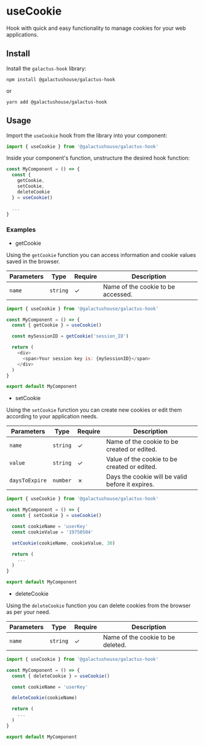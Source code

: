 # useCookie

Hook with quick and easy functionality to manage cookies for your web applications.

## Install

Install the `galactus-hook` library:

```shell
npm install @galactushouse/galactus-hook
```

or

```shell
yarn add @galactushouse/galactus-hook
```

## Usage

Import the `useCookie` hook from the library into your component:

```javascript
import { useCookie } from '@galactushouse/galactus-hook'
```

Inside your component's function, unstructure the desired hook function:

```javascript
const MyComponent = () => {
  const {
    getCookie,
    setCookie,
    deleteCookie
  } = useCookie()

  ...
}
```

### Examples

- getCookie

Using the `getCookie` function you can access information and cookie values saved in the browser.

| Parameters | Type | Require | Description |
| --- | --- | --- | --- |
| `name` | `string` | ✓ | Name of the cookie to be accessed. |

```javascript
import { useCookie } from '@galactushouse/galactus-hook'

const MyComponent = () => {
  const { getCookie } = useCookie()

  const mySessionID = getCookie('session_ID')

  return (
    <div>
      <span>Your session key is: {mySessionID}</span>
    </div>
  )
}

export default MyComponent
```

- setCookie

Using the `setCookie` function you can create new cookies or edit them according to your application needs.

| Parameters | Type | Require | Description |
| --- | --- | --- | --- |
| `name` | `string` | ✓ | Name of the cookie to be created or edited. |
| `value` | `string` | ✓ | Value of the cookie to be created or edited. |
| `daysToExpire` | `number` | ✗ | Days the cookie will be valid before it expires. |

```javascript
import { useCookie } from '@galactushouse/galactus-hook'

const MyComponent = () => {
  const { setCookie } = useCookie()

  const cookieName = 'userKey'
  const cookieValue = '19750504'

  setCookie(cookieName, cookieValue, 30)

  return (
    ...
  )
}

export default MyComponent
```

- deleteCookie

Using the `deleteCookie` function you can delete cookies from the browser as per your need.

| Parameters | Type | Require | Description |
| --- | --- | --- | --- |
| `name` | `string` | ✓ | Name of the cookie to be deleted. |

```javascript
import { useCookie } from '@galactushouse/galactus-hook'

const MyComponent = () => {
  const { deleteCookie } = useCookie()

  const cookieName = 'userKey'

  deleteCookie(cookieName)

  return (
    ...
  )
}

export default MyComponent
```
